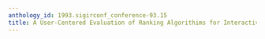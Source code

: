 ```yaml
---
anthology_id: 1993.sigirconf_conference-93.15
title: A User-Centered Evaluation of Ranking Algorithims for Interactive Query Expansion
---
```

